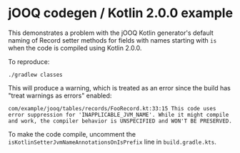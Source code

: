 # jOOQ codegen / Kotlin 2.0.0 example

This demonstrates a problem with the jOOQ Kotlin generator's default naming of Record setter methods for fields with names starting with `is` when the code is compiled using Kotlin 2.0.0.

To reproduce:

    ./gradlew classes

This will produce a warning, which is treated as an error since the build has "treat warnings as errors" enabled:

`com/example/jooq/tables/records/FooRecord.kt:33:15 This code uses error suppression for 'INAPPLICABLE_JVM_NAME'. While it might compile and work, the compiler behavior is UNSPECIFIED and WON'T BE PRESERVED.`

To make the code compile, uncomment the `isKotlinSetterJvmNameAnnotationsOnIsPrefix` line in `build.gradle.kts`.
